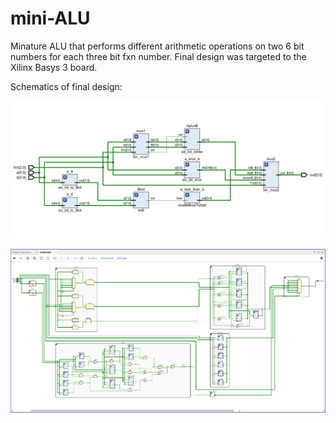 # mini-ALU
Minature ALU that performs different arithmetic operations on two 6 bit numbers for each three bit fxn number.
Final design was targeted to the Xilinx Basys 3 board.

Schematics of final design:


![Schematic](https://github.com/michael-cummins/mini-ALU/blob/main/images/ALU%20schematic.png)

![Expanded Schematic](https://github.com/michael-cummins/mini-ALU/blob/main/images/chematic_expand_isolate.png)
